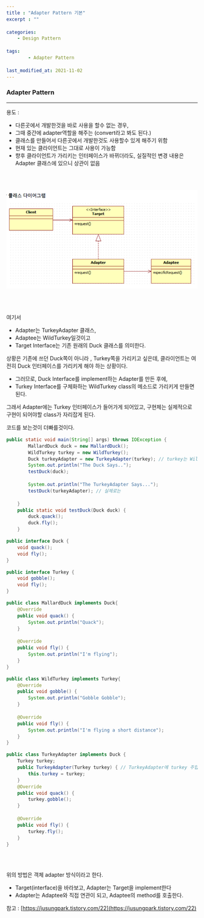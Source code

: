 ```yaml
---
title : "Adapter Pattern 기본"
excerpt : ""

categories:
    - Design Pattern

tags:
        - Adapter Pattern
        
last_modified_at: 2021-11-02
---
```


### Adapter Pattern

---

용도 : 

- 다른곳에서 개발한것을 바로 사용을 할수 없는 경우,
- 그때 중간에 adapter역할을 해주는 (convert라고 봐도 된다.)
- 클래스를 만들어서 다른곳에서 개발한것도 사용할수 있게 해주기 위함
- 현재 있는 클라이언트는 그대로 사용이 가능함
- 향후 클라이언트가 가리키는 인터페이스가 바뀌더라도, 실질적인 변경 내용은 Adapter 클래스에 있으니 상관이 없음

<br/><br/>

![Adapter](/assets/Adapter.png)

<br/><br/>

여기서 

- Adapter는 TurkeyAdapter 클래스,
- Adaptee는 WildTurkey일것이고
- Target Interface는 기존 원래의 Duck 클래스를 의미한다.

상황은 기존에 쓰던 Duck쪽이 아니라 , Turkey쪽을 가리키고 싶은데, 클라이언트는 여전히 Duck 인터페이스를 가리키게 해야 하는 상황이다. 

- 그러므로, Duck Interface를 implement하는 Adapter를 만든 후에,
- Turkey Interface를 구체화하는 WildTurkey class의 메소드로 가리키게 만들면 된다.

그래서 Adapter에는 Turkey 인터페이스가 들어가게 되어있고, 구현체는 실제적으로 구현이 되어야할 class가 자리잡게 된다.

코드를 보는것이 더빠를것이다.

```java
public static void main(String[] args) throws IOException {
        MallardDuck duck = new MallardDuck();
        WildTurkey turkey = new WildTurkey();
        Duck turkeyAdapter = new TurkeyAdapter(turkey); // turkey는 WildTurkey class를 가리킴
        System.out.println("The Duck Says..");
        testDuck(duck);

        System.out.println("The TurkeyAdapter Says...");
        testDuck(turkeyAdapter); // 실제로는 

    }
    public static void testDuck(Duck duck) {
        duck.quack();
        duck.fly();
    }
```

```java
public interface Duck {
    void quack();
    void fly();
}
```

```java
public interface Turkey {
    void gobble();
    void fly();
}
```

```java
public class MallardDuck implements Duck{
    @Override
    public void quack() {
        System.out.println("Quack");
    }

    @Override
    public void fly() {
        System.out.println("I'm flying");
    }
}
```

```java
public class WildTurkey implements Turkey{
    @Override
    public void gobble() {
        System.out.println("Gobble Gobble");
    }

    @Override
    public void fly() {
        System.out.println("I'm flying a short distance");
    }
}
```

```java
public class TurkeyAdapter implements Duck {
    Turkey turkey; 
    public TurkeyAdapter(Turkey turkey) { // TurkeyAdapter에 turkey 주입
        this.turkey = turkey;
    }
    @Override
    public void quack() {
        turkey.gobble();
    }

    @Override
    public void fly() {
        turkey.fly();
    }
}
```

<br/><br/>

위의 방법은 객체 adapter 방식이라고 한다.

- Target(interface)을 바라보고, Adapter는 Target을 implement한다
- Adapter는 Adaptee와 직접 연관이 되고, Adaptee의 method를 호출한다.

참고 : [https://jusungpark.tistory.com/22](https://jusungpark.tistory.com/22)